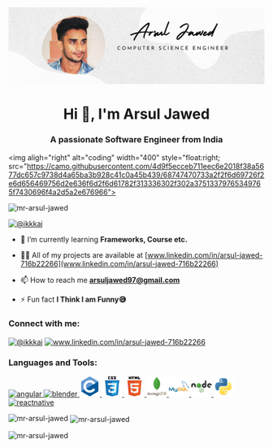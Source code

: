 ![logo](https://github.com/mr-arsul-jawed/mr-arsul-jawed/blob/main/Neutral%20Creative%20Professional%20LinkedIn%20Article%20Cover%20Image.png)
<h1 align="center">Hi 👋, I'm Arsul Jawed</h1>
<h3 align="center">A passionate Software Engineer from India</h3>

<img aligh="right" alt="coding" width="400" style="float:right;
src="https://camo.githubusercontent.com/4d9f5ecceb711eec6e2018f38a5677dc657c9738d4a65ba3b928c41c0a45b439/68747470733a2f2f6d69726f2e6d656469756d2e636f6d2f6d61782f313336302f302a37513379765349765f7430696f4a2d5a2e676966"> 


<p align="left"> <img src="https://komarev.com/ghpvc/?username=mr-arsul-jawed&label=Profile%20views&color=0e75b6&style=flat" alt="mr-arsul-jawed" /> </p>

<p align="left"> <a href="https://twitter.com/@ikkkaj" target="blank"><img src="https://img.shields.io/twitter/follow/@ikkkaj?logo=twitter&style=for-the-badge" alt="@ikkkaj" /></a> </p>

- 🌱 I’m currently learning **Frameworks, Course etc.**

- 👨‍💻 All of my projects are available at [www.linkedin.com/in/arsul-jawed-716b22266](www.linkedin.com/in/arsul-jawed-716b22266)

- 📫 How to reach me **arsuljawed97@gmail.com**

- ⚡ Fun fact **I Think I am Funny😅**

<h3 align="left">Connect with me:</h3>
<p align="left">
<a href="https://twitter.com/@ikkkaj" target="blank"><img align="center" src="https://raw.githubusercontent.com/rahuldkjain/github-profile-readme-generator/master/src/images/icons/Social/twitter.svg" alt="@ikkkaj" height="30" width="40" /></a>
<a href="https://linkedin.com/in/www.linkedin.com/in/arsul-jawed-716b22266" target="blank"><img align="center" src="https://raw.githubusercontent.com/rahuldkjain/github-profile-readme-generator/master/src/images/icons/Social/linked-in-alt.svg" alt="www.linkedin.com/in/arsul-jawed-716b22266" height="30" width="40" /></a>
</p>


<h3 align="left">Languages and Tools:</h3>
<p align="left"> <a href="https://angular.io" target="_blank" rel="noreferrer"> <img src="https://angular.io/assets/images/logos/angular/angular.svg" alt="angular" width="40" height="40"/> </a> <a href="https://www.blender.org/" target="_blank" rel="noreferrer"> <img src="https://download.blender.org/branding/community/blender_community_badge_white.svg" alt="blender" width="40" height="40"/> </a> <a href="https://www.cprogramming.com/" target="_blank" rel="noreferrer"> <img src="https://raw.githubusercontent.com/devicons/devicon/master/icons/c/c-original.svg" alt="c" width="40" height="40"/> </a> <a href="https://www.w3schools.com/css/" target="_blank" rel="noreferrer"> <img src="https://raw.githubusercontent.com/devicons/devicon/master/icons/css3/css3-original-wordmark.svg" alt="css3" width="40" height="40"/> </a> <a href="https://www.w3.org/html/" target="_blank" rel="noreferrer"> <img src="https://raw.githubusercontent.com/devicons/devicon/master/icons/html5/html5-original-wordmark.svg" alt="html5" width="40" height="40"/> </a> <a href="https://www.mongodb.com/" target="_blank" rel="noreferrer"> <img src="https://raw.githubusercontent.com/devicons/devicon/master/icons/mongodb/mongodb-original-wordmark.svg" alt="mongodb" width="40" height="40"/> </a> <a href="https://www.mysql.com/" target="_blank" rel="noreferrer"> <img src="https://raw.githubusercontent.com/devicons/devicon/master/icons/mysql/mysql-original-wordmark.svg" alt="mysql" width="40" height="40"/> </a> <a href="https://nodejs.org" target="_blank" rel="noreferrer"> <img src="https://raw.githubusercontent.com/devicons/devicon/master/icons/nodejs/nodejs-original-wordmark.svg" alt="nodejs" width="40" height="40"/> </a> <a href="https://www.python.org" target="_blank" rel="noreferrer"> <img src="https://raw.githubusercontent.com/devicons/devicon/master/icons/python/python-original.svg" alt="python" width="40" height="40"/> </a> <a href="https://reactnative.dev/" target="_blank" rel="noreferrer"> <img src="https://reactnative.dev/img/header_logo.svg" alt="reactnative" width="40" height="40"/> </a> </p>

<p><img align="left" src="https://github-readme-stats.vercel.app/api/top-langs?username=mr-arsul-jawed&show_icons=true&locale=en&layout=compact" alt="mr-arsul-jawed" /></p>

<p>&nbsp;<img align="center" src="https://github-readme-stats.vercel.app/api?username=mr-arsul-jawed&show_icons=true&locale=en" alt="mr-arsul-jawed" /></p>

<p><img align="center" src="https://github-readme-streak-stats.herokuapp.com/?user=mr-arsul-jawed&" alt="mr-arsul-jawed" /></p>
